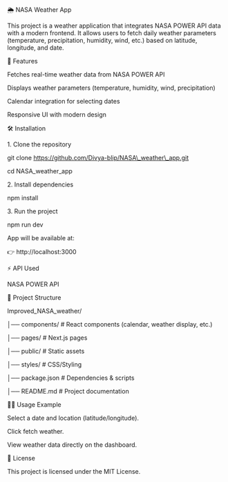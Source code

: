 

🌦️ NASA Weather App



This project is a weather application that integrates NASA POWER API data with a modern frontend. It allows users to fetch daily weather parameters (temperature, precipitation, humidity, wind, etc.) based on latitude, longitude, and date.



📌 Features



Fetches real-time weather data from NASA POWER API



Displays weather parameters (temperature, humidity, wind, precipitation)



Calendar integration for selecting dates



Responsive UI with modern design



🛠️ Installation

1\. Clone the repository

git clone https://github.com/Divya-blip/NASA\_weather\_app.git

cd NASA\_weather\_app



2\. Install dependencies

npm install



3\. Run the project

npm run dev





App will be available at:

👉 http://localhost:3000



⚡ API Used



NASA POWER API



📂 Project Structure

Improved\_NASA\_weather/

│── components/        # React components (calendar, weather display, etc.)

│── pages/             # Next.js pages

│── public/            # Static assets

│── styles/            # CSS/Styling

│── package.json       # Dependencies \& scripts

│── README.md          # Project documentation



👩‍💻 Usage Example



Select a date and location (latitude/longitude).



Click fetch weather.



View weather data directly on the dashboard.



📜 License



This project is licensed under the MIT License.

